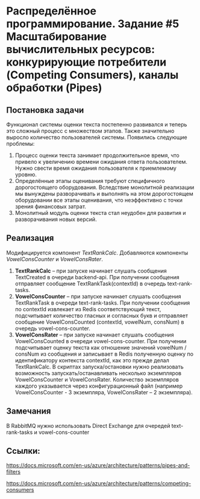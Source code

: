 # Распределённое программирование. Задание #5 Масштабирование вычислительных ресурсов: конкурирующие потребители (Competing Consumers), каналы обработки (Pipes)
## Постановка задачи
Функционал системы оценки текста постепенно развивался и теперь это сложный процесс с множеством этапов. Также значительно выросло количество пользователей системы. 
Появились следующие проблемы:
1.	Процесс оценки текста занимает продолжительное время, что привело к увеличению времени ожидания ответа пользователем. Нужно свести время ожидания пользователя к приемлемому уровню.
2.	Определённые этапы оценивания требуют специфичного дорогостоящего оборудования. Вследствие монолитной реализации мы вынуждены разворачивать и выполнять на этом дорогостоящем оборудовании все этапы оценивания, что неэффективно с точки зрения финансовых затрат.
3.	Монолитный модуль оценки текста стал неудобен для развития и разворачивания новых версий.
## Реализация
Модифицируется компонент *TextRankCalc*. Добавляются компоненты *VowelConsCounter* и *VowelConsRater*.
1.	**TextRankCalc** – при запуске начинает слушать сообщения TextCreated в очереди backend-api. При получении сообщения отправляет сообщение TextRankTask(contextId) в очередь text-rank-tasks.
2.	**VowelConsCounter** – при запуске начинает слушать сообщения TextRankTask в очереди text-rank-tasks. При получении сообщения по contextId извлекает из Redis соответствующий текст, подсчитывает количество гласных и согласных букв и отправляет сообщение VowelConsCounted (contextId, vowelNum, consNum) в очередь vowel-cons-counter.
3.	**VowelConsRater** – при запуске начинает слушать сообщения VowelConsCounted в очереди vowel-cons-counter. При получении подсчитывает оценку текста как отношение значений vowelNum / consNum из сообщения и записывает в Redis полученную оценку по идентификатору контекста contextId, как это прежде делал TextRankCalc.
В скриптах запуска/остановки нужно реализовать возможность запускать/останавливать несколько экземпляров VowelConsCounter и VowelConsRater. Количество экземпляров каждого указывается через конфигурационный файл (например VowelConsCounter - 3 экземпляра, VowelConsRater – 2 экземпляра).

## Замечания
В RabbitMQ нужно использовать Direct Exchange для очередей text-rank-tasks и vowel-cons-counter

## Ссылки:

https://docs.microsoft.com/en-us/azure/architecture/patterns/pipes-and-filters

https://docs.microsoft.com/en-us/azure/architecture/patterns/competing-consumers


